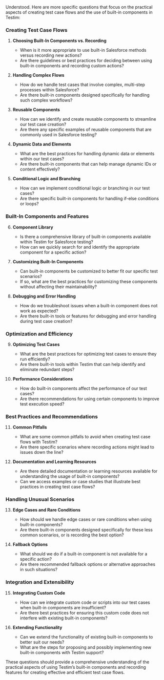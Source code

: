 Understood. Here are more specific questions that focus on the practical aspects of creating test case flows and the use of built-in components in Testim:

### Creating Test Case Flows
1. **Choosing Built-In Components vs. Recording**
   - When is it more appropriate to use built-in Salesforce methods versus recording new actions?
   - Are there guidelines or best practices for deciding between using built-in components and recording custom actions?

2. **Handling Complex Flows**
   - How do we handle test cases that involve complex, multi-step processes within Salesforce?
   - Are there built-in components designed specifically for handling such complex workflows?

3. **Reusable Components**
   - How can we identify and create reusable components to streamline our test case creation?
   - Are there any specific examples of reusable components that are commonly used in Salesforce testing?

4. **Dynamic Data and Elements**
   - What are the best practices for handling dynamic data or elements within our test cases?
   - Are there built-in components that can help manage dynamic IDs or content effectively?

5. **Conditional Logic and Branching**
   - How can we implement conditional logic or branching in our test cases?
   - Are there specific built-in components for handling if-else conditions or loops?

### Built-In Components and Features
6. **Component Library**
   - Is there a comprehensive library of built-in components available within Testim for Salesforce testing?
   - How can we quickly search for and identify the appropriate component for a specific action?

7. **Customizing Built-In Components**
   - Can built-in components be customized to better fit our specific test scenarios?
   - If so, what are the best practices for customizing these components without affecting their maintainability?

8. **Debugging and Error Handling**
   - How do we troubleshoot issues when a built-in component does not work as expected?
   - Are there built-in tools or features for debugging and error handling during test case creation?

### Optimization and Efficiency
9. **Optimizing Test Cases**
   - What are the best practices for optimizing test cases to ensure they run efficiently?
   - Are there built-in tools within Testim that can help identify and eliminate redundant steps?

10. **Performance Considerations**
    - How do built-in components affect the performance of our test cases?
    - Are there recommendations for using certain components to improve test execution speed?

### Best Practices and Recommendations
11. **Common Pitfalls**
    - What are some common pitfalls to avoid when creating test case flows with Testim?
    - Are there specific scenarios where recording actions might lead to issues down the line?

12. **Documentation and Learning Resources**
    - Are there detailed documentation or learning resources available for understanding the usage of built-in components?
    - Can we access examples or case studies that illustrate best practices in creating test case flows?

### Handling Unusual Scenarios
13. **Edge Cases and Rare Conditions**
    - How should we handle edge cases or rare conditions when using built-in components?
    - Are there built-in components designed specifically for these less common scenarios, or is recording the best option?

14. **Fallback Options**
    - What should we do if a built-in component is not available for a specific action?
    - Are there recommended fallback options or alternative approaches in such situations?

### Integration and Extensibility
15. **Integrating Custom Code**
    - How can we integrate custom code or scripts into our test cases when built-in components are insufficient?
    - Are there best practices for ensuring this custom code does not interfere with existing built-in components?

16. **Extending Functionality**
    - Can we extend the functionality of existing built-in components to better suit our needs?
    - What are the steps for proposing and possibly implementing new built-in components with Testim support?

These questions should provide a comprehensive understanding of the practical aspects of using Testim’s built-in components and recording features for creating effective and efficient test case flows.